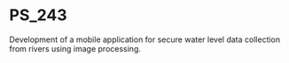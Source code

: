 # PS_243
Development of a mobile application for secure water level data collection from rivers using image processing.
